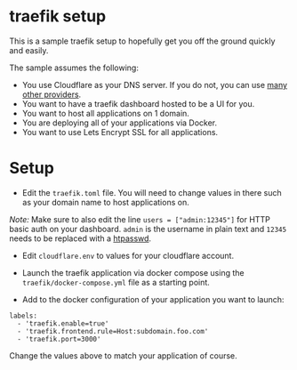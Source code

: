 # traefik setup

This is a sample traefik setup to hopefully get you off the ground quickly and easily.

The sample assumes the following:

- You use Cloudflare as your DNS server. If you do not, you can use [many other providers](https://docs.traefik.io/configuration/acme/#provider).
- You want to have a traefik dashboard hosted to be a UI for you.
- You want to host all applications on 1 domain.
- You are deploying all of your applications via Docker.
- You want to use Lets Encrypt SSL for all applications.

# Setup

- Edit the `traefik.toml` file. You will need to change values in there such as your domain name to host applications on.

_Note:_ Make sure to also edit the line `users = ["admin:12345"]` for HTTP basic auth on your dashboard. `admin` is the username in plain text and `12345` needs to be replaced with a [htpasswd](https://www.web2generators.com/apache-tools/htpasswd-generator).

- Edit `cloudflare.env` to values for your cloudflare account.

- Launch the traefik application via docker compose using the `traefik/docker-compose.yml` file as a starting point.

- Add to the docker configuration of your application you want to launch:

```
labels:
  - 'traefik.enable=true'
  - 'traefik.frontend.rule=Host:subdomain.foo.com'
  - 'traefik.port=3000'
```

Change the values above to match your application of course.
